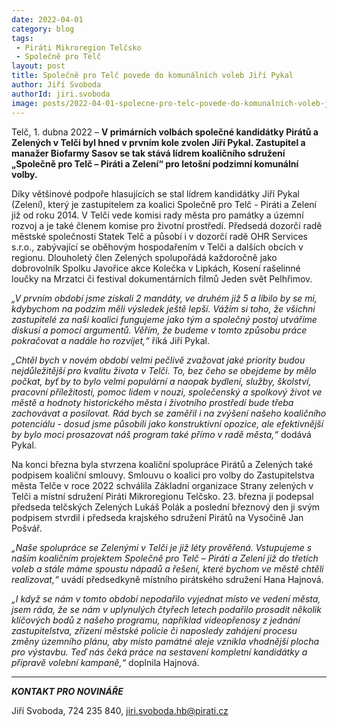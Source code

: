```yaml
---
date: 2022-04-01
category: blog
tags:
 - Piráti Mikroregion Telčsko
 - Společně pro Telč
layout: post
title: Společně pro Telč povede do komunálních voleb Jiří Pykal
author: Jiří Svoboda
authorId: jiri.svoboda
image: posts/2022-04-01-spolecne-pro-telc-povede-do-komunalnich-voleb-jiri-pykal.jpg
---
```


Telč, 1. dubna 2022 – **V primárních volbách společné kandidátky Pirátů a Zelených v Telči byl hned v prvním kole zvolen Jiří Pykal. Zastupitel a manažer Biofarmy Sasov se tak stává lídrem koaličního sdružení „Společně pro Telč – Piráti a Zelení“ pro letošní podzimní komunální volby.**

Díky většinové podpoře hlasujících se stal lídrem kandidátky Jiří Pykal (Zelení), který je zastupitelem za koalici Společně pro Telč - Piráti a Zelení již od roku 2014. V Telči vede komisi rady města pro památky a územní rozvoj a je také členem komise pro životní prostředí. Předsedá dozorčí radě městské společnosti Statek Telč a působí i v dozorčí radě OHR Services s.r.o., zabývající se oběhovým hospodařením v Telči a dalších obcích v regionu. Dlouholetý člen Zelených spolupořádá každoročně jako dobrovolník Spolku Javořice akce Kolečka v Lipkách, Kosení rašelinné loučky na Mrzatci či festival dokumentárních filmů Jeden svět Pelhřimov.

*„V prvním období jsme získali 2 mandáty, ve druhém již 5 a líbilo by se mi, kdybychom na podzim měli výsledek ještě lepší. Vážím si toho, že všichni zastupitelé za naši koalici fungujeme jako tým a společný postoj utváříme diskusí a pomocí argumentů. Věřím, že budeme v tomto způsobu práce pokračovat a nadále ho rozvíjet,“* říká Jiří Pykal.

*„Chtěl bych v novém období velmi pečlivě zvažovat jaké priority budou nejdůležitější pro kvalitu života v Telči. To, bez čeho se obejdeme by mělo počkat, byť by to bylo velmi populární a naopak bydlení, služby, školství, pracovní příležitosti, pomoc lidem v nouzi, společenský a spolkový život ve městě a hodnoty historického města i životního prostředí bude třeba zachovávat a posilovat. Rád bych se zaměřil i na zvýšení našeho koaličního potenciálu - dosud jsme působili jako konstruktivní opozice, ale efektivnější by bylo moci prosazovat náš program také přímo v radě města,“* dodává Pykal.

Na konci března byla stvrzena koaliční spolupráce Pirátů a Zelených také podpisem koaliční smlouvy. Smlouvu o koalici pro volby do Zastupitelstva města Telče v roce 2022 schválila Základní organizace Strany zelených v Telči a místní sdružení Piráti Mikroregionu Telčsko. 23. března ji podepsal předseda telčských Zelených Lukáš Polák a poslední březnový den ji svým podpisem stvrdil i předseda krajského sdružení Pirátů na Vysočině Jan Pošvář.

*„Naše spolupráce se Zelenými v Telči je již léty prověřená. Vstupujeme s naším koaličním projektem Společně pro Telč – Piráti a Zelení již do třetích voleb a stále máme spoustu nápadů a řešení, které bychom ve městě chtěli realizovat,“* uvádí předsedkyně místního pirátského sdružení Hana Hajnová.

*„I když se nám v tomto období nepodařilo vyjednat místo ve vedení města, jsem ráda, že se nám v uplynulých čtyřech letech podařilo prosadit několik klíčových bodů z našeho programu, například videopřenosy z jednání zastupitelstva, zřízení městské policie či naposledy zahájení procesu změny územního plánu, aby místo památné aleje vznikla vhodnější plocha pro výstavbu. Teď nás čeká práce na sestavení kompletní kandidátky a přípravě volební kampaně,“* doplnila Hajnová.    

---

***KONTAKT PRO NOVINÁŘE*** 

Jiří Svoboda, 724 235 840, <jiri.svoboda.hb@pirati.cz>
